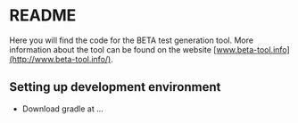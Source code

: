 # README

Here you will find the code for the BETA test generation tool. More information about the tool can be found on the website [www.beta-tool.info](http://www.beta-tool.info/).

## Setting up development environment

- Download gradle at ...

